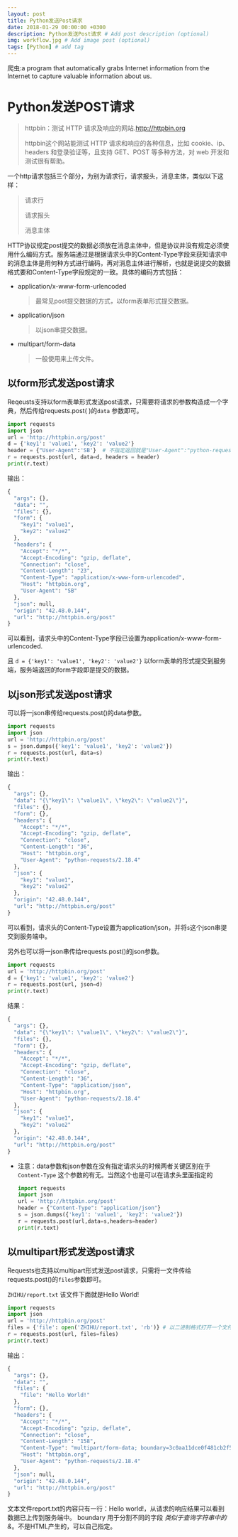 ```yaml
---
layout: post
title: Python发送Post请求
date: 2018-01-29 00:00:00 +0300
description: Python发送Post请求 # Add post description (optional)
img: workflow.jpg # Add image post (optional)
tags: [Python] # add tag
---
```

爬虫:a program that automatically grabs Internet information from the Internet to capture valuable information about us.

# Python发送POST请求

> httpbin：测试 HTTP 请求及响应的网站.http://httpbin.org
>
> httpbin这个网站能测试 HTTP 请求和响应的各种信息，比如 cookie、ip、headers 和登录验证等，且支持 GET、POST 等多种方法，对 web 开发和测试很有帮助。

一个http请求包括三个部分，为别为请求行，请求报头，消息主体，类似以下这样：

> 请求行 
>
> 请求报头 
>
> 消息主体

HTTP协议规定post提交的数据必须放在消息主体中，但是协议并没有规定必须使用什么编码方式。服务端通过是根据请求头中的Content-Type字段来获知请求中的消息主体是用何种方式进行编码，再对消息主体进行解析，也就是说提交的数据格式要和Content-Type字段规定的一致。具体的编码方式包括：

- application/x-www-form-urlencoded 

  > 最常见post提交数据的方式，以form表单形式提交数据。

- application/json 

  > 以json串提交数据。

- multipart/form-data 

  > 一般使用来上传文件。

## 以form形式发送post请求

Reqeusts支持以form表单形式发送post请求，只需要将请求的参数构造成一个字典，然后传给requests.post( )的`data` 参数即可。

```python
import requests
import json
url = 'http://httpbin.org/post'
d = {'key1': 'value1', 'key2': 'value2'}
header = {"User-Agent":'SB'}  # 不指定返回就是"User-Agent":"python-requests/2.18.4"
r = requests.post(url, data=d, headers = header)
print(r.text)
```

输出：

```python
{
  "args": {}, 
  "data": "", 
  "files": {}, 
  "form": {
    "key1": "value1", 
    "key2": "value2"
  }, 
  "headers": {
    "Accept": "*/*", 
    "Accept-Encoding": "gzip, deflate", 
    "Connection": "close", 
    "Content-Length": "23", 
    "Content-Type": "application/x-www-form-urlencoded", 
    "Host": "httpbin.org", 
    "User-Agent": "SB"  
  }, 
  "json": null, 
  "origin": "42.48.0.144", 
  "url": "http://httpbin.org/post"
}
```

可以看到，请求头中的Content-Type字段已设置为application/x-www-form-urlencoded.

且 `d = {'key1': 'value1', 'key2': 'value2'}` 以form表单的形式提交到服务端，服务端返回的form字段即是提交的数据。

## 以json形式发送post请求

可以将一json串传给requests.post()的data参数。

```python
import requests
import json
url = 'http://httpbin.org/post'
s = json.dumps({'key1': 'value1', 'key2': 'value2'}) 
r = requests.post(url, data=s)
print(r.text)
```

输出：

```python
{
  "args": {}, 
  "data": "{\"key1\": \"value1\", \"key2\": \"value2\"}", 
  "files": {}, 
  "form": {}, 
  "headers": {
    "Accept": "*/*", 
    "Accept-Encoding": "gzip, deflate", 
    "Connection": "close", 
    "Content-Length": "36", 
    "Host": "httpbin.org", 
    "User-Agent": "python-requests/2.18.4"
  }, 
  "json": {
    "key1": "value1", 
    "key2": "value2"
  }, 
  "origin": "42.48.0.144", 
  "url": "http://httpbin.org/post"
}
```

可以看到，请求头的Content-Type设置为application/json，并将`s`这个json串提交到服务端中。

另外也可以将一json串传给requests.post()的json参数。

```python
import requests
url = 'http://httpbin.org/post'
d = {'key1': 'value1', 'key2': 'value2'}
r = requests.post(url, json=d)
print(r.text)
```

结果：

```python
{
  "args": {}, 
  "data": "{\"key1\": \"value1\", \"key2\": \"value2\"}", 
  "files": {}, 
  "form": {}, 
  "headers": {
    "Accept": "*/*", 
    "Accept-Encoding": "gzip, deflate", 
    "Connection": "close", 
    "Content-Length": "36", 
    "Content-Type": "application/json", 
    "Host": "httpbin.org", 
    "User-Agent": "python-requests/2.18.4"
  }, 
  "json": {
    "key1": "value1", 
    "key2": "value2"
  }, 
  "origin": "42.48.0.144", 
  "url": "http://httpbin.org/post"
}
```

- 注意：data参数和json参数在没有指定请求头的时候两者关键区别在于`Content-Type` 这个参数的有无。当然这个也是可以在请求头里面指定的

  ```python
  import requests
  import json
  url = 'http://httpbin.org/post'
  header = {"Content-Type": "application/json"}
  s = json.dumps({'key1': 'value1', 'key2': 'value2'}) 
  r = requests.post(url,data=s,headers=header)
  print(r.text)
  ```

## 以multipart形式发送post请求

Requests也支持以multipart形式发送post请求，只需将一文件传给requests.post()的`files`参数即可。

`ZHIHU/report.txt` 该文件下面就是Hello World!

```python
import requests
import json
url = 'http://httpbin.org/post'
files = {'file': open('ZHIHU/report.txt', 'rb')} # 以二进制格式打开一个文件用于只读
r = requests.post(url, files=files)
print(r.text)
```

输出：

```python
{
  "args": {}, 
  "data": "", 
  "files": {
    "file": "Hello World!"
  }, 
  "form": {}, 
  "headers": {
    "Accept": "*/*", 
    "Accept-Encoding": "gzip, deflate", 
    "Connection": "close", 
    "Content-Length": "158", 
    "Content-Type": "multipart/form-data; boundary=3c0aa11dce0f481cb2f5061901adf31e", 
    "Host": "httpbin.org", 
    "User-Agent": "python-requests/2.18.4"
  }, 
  "json": null, 
  "origin": "42.48.0.144", 
  "url": "http://httpbin.org/post"
}
```

文本文件report.txt的内容只有一行：Hello world!，从请求的响应结果可以看到数据已上传到服务端中。 boundary 用于分割不同的字段 *类似于查询字符串中的&*。不是HTML产生的，可以自己指定。